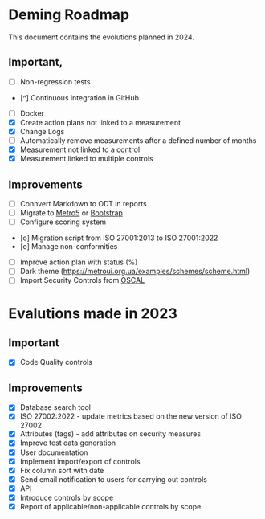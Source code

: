 # Deming Roadmap

This document contains the evolutions planned in 2024.

## Important,

* [ ] Non-regression tests
* [^] Continuous integration in GitHub
* [ ] Docker
* [x] Create action plans not linked to a measurement
* [x] Change Logs
* [ ] Automatically remove measurements after a defined number of months
* [x] Measurement not linked to a control
* [x] Measurement linked to multiple controls

## Improvements

* [ ] Connvert Markdown to ODT in reports
* [ ] Migrate to [Metro5](https://github.com/olton/metro5) or [Bootstrap](https://getbootstrap.com/)
* [ ] Configure scoring system
* [o] Migration script from ISO 27001:2013 to ISO 27001:2022
* [o] Manage non-conformities
* [ ] Improve action plan with status (%)
* [ ] Dark theme (https://metroui.org.ua/examples/schemes/scheme.html)
* [ ] Import Security Controls from [OSCAL](https://pages.nist.gov/OSCAL/)

# Evalutions made in 2023

## Important

* [x] Code Quality controls

## Improvements

* [x] Database search tool
* [x] ISO 27002:2022 - update metrics based on the new version of ISO 27002
* [x] Attributes (tags) - add attributes on security measures
* [x] Improve test data generation
* [x] User documentation
* [x] Implement import/export of controls
* [x] Fix column sort with date
* [x] Send email notification to users for carrying out controls
* [x] API
* [x] Introduce controls by scope
* [x] Report of applicable/non-applicable controls by scope
